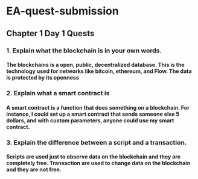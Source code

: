 # EA-quest-submission
## Chapter 1 Day 1 Quests
### 1. Explain what the blockchain is in your own words.
#### The blockchains is a open, public, decentralized database. This is the technology used for networks like bitcoin, ethereum, and Flow. The data is protected by its openness
### 2. Explain what a smart contract is
#### A smart contract is a function that does something on a blockchain. For instance, I could set up a smart contract that sends someone else 5 dollars, and with custom parameters, anyone could use my smart contract.
### 3. Explain the difference between a script and a transaction.
#### Scripts are used just to observe data on the blockchain and they are completely free. Transaction are used to change data on the blockchain and they are not free.
